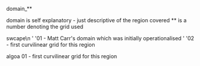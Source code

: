 domain_**

domain   is self explanatory - just descriptive of the region covered
         ** is a number denoting the grid used 

swcape\n 
'         '01 - Matt Carr's domain which was initially operationalised 
'         '02 - first curvilinear grid for this region

algoa 
         01  - first curvilinear grid for this region
 

